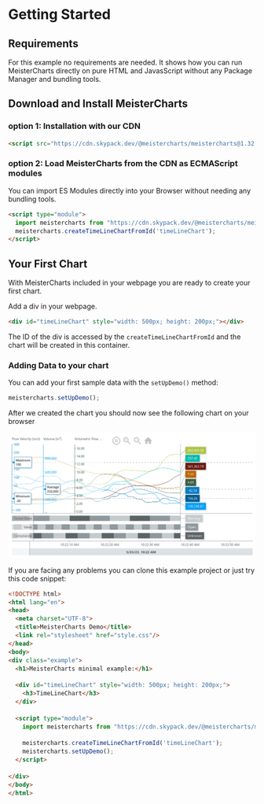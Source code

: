 # Getting Started

## Requirements
For this example no requirements are needed. It shows how you can run MeisterCharts directly on pure
HTML and JavasScript without any Package Manager and bundling tools.

## Download and Install MeisterCharts

### option 1: Installation with our CDN
```HTML
<script src="https://cdn.skypack.dev/@meistercharts/meistercharts@1.32.0"></script>
```

### option 2: Load MeisterCharts from the CDN as ECMAScript modules

You can import ES Modules directly into your Browser without needing any bundling tools.
```HTML
<script type="module">
  import meistercharts from "https://cdn.skypack.dev/@meistercharts/meistercharts@1.32.0";
  meistercharts.createTimeLineChartFromId('timeLineChart');
</script>
```

## Your First Chart
With MeisterCharts included in your webpage you are ready to create your first chart.

Add a div in your webpage.
```html
<div id="timeLineChart" style="width: 500px; height: 200px;"></div>
```

The ID of the div is accessed by the ``createTimeLineChartFromId`` and the
chart will be created in this container.

### Adding Data to your chart

You can add your first sample data with the ``setUpDemo()`` method:
```js
meistercharts.setUpDemo();
```

After we created the chart you should now see the following chart on your browser
<p align="center">
<img src="img/timeLineChart.png">
</p>

If you are facing any problems you can clone this example project
or just try this code snippet:

```html
<!DOCTYPE html>
<html lang="en">
<head>
  <meta charset="UTF-8">
  <title>MeisterCharts Demo</title>
  <link rel="stylesheet" href="style.css"/>
</head>
<body>
<div class="example">
  <h1>MeisterCharts minimal example:</h1>

  <div id="timeLineChart" style="width: 500px; height: 200px;">
    <h3>TimeLineChart</h3>
  </div>

  <script type="module">
    import meistercharts from "https://cdn.skypack.dev/@meistercharts/meistercharts@1.32.0";

    meistercharts.createTimeLineChartFromId('timeLineChart');
    meistercharts.setUpDemo();
  </script>

</div>
</body>
</html>
```



